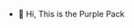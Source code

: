 -    👋 Hi, This is the Purple Pack

<!---
purplepack/purplepack is a ✨ special ✨ repository because its `README.md` (this file) appears on your GitHub profile.
You can click the Preview link to take a look at your changes.
--->
